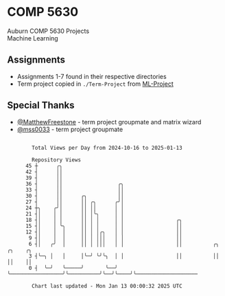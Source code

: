 # COMP 5630
Auburn COMP 5630 Projects  
Machine Learning

## Assignments
- Assignments 1-7 found in their respective directories
- Term project copied in `./Term-Project` from [ML-Project](https://github.com/wumphlett/ML-Project)

## Special Thanks
- [@MatthewFreestone](https://github.com/MatthewFreestone) - term project groupmate and matrix wizard
- [@mss0033](https://github.com/mss0033) - term project groupmate

```

        Total Views per Day from 2024-10-16 to 2025-01-13

        Repository Views
      45 ┼      ╭╮
      42 ┤      ││
      39 ┤      ││
      36 ┤      ││                  ╭╮
      33 ┤      ││                  ││
      30 ┤      ││      ╭╮          ││
      27 ┤      ││      ││ ╭╮      ╭╯│
      24 ┼╮    ╭╯│      ││ ││      │ │
      21 ┤│    │ │      ││ │╰╮     │ │
      18 ┤│    │ │      ││ │ │     │ │                 ╭╮
      15 ┤│    │ ╰╮     ││ │ │     │ │                 ││
      12 ┤│    │  │     ││ │ │╭╮   │ │                 ││
       9 ┤│    │  │     ││ │ │││   │ │                 ││
       6 ┤│   ╭╯  │     ││ │ │││   │ │                 ││          ╭╮  ╭╮    ╭╮
       3 ┤╰─╮ │   │     │╰─╯ ╰╯╰╮  │ │                 ││          ││  ││    ││
       0 ┤  ╰─╯   ╰─────╯       ╰──╯ ╰─────────────────╯╰──────────╯╰──╯╰────╯╰────────────────────

        Chart last updated - Mon Jan 13 00:00:32 2025 UTC
        
```
